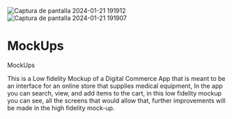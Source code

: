 ![Captura de pantalla 2024-01-21 191912](https://github.com/FranMontoyaCodes/MockUps/assets/114595878/462168a2-42d1-45ad-9867-08a6b7a63d37)
![Captura de pantalla 2024-01-21 191907](https://github.com/FranMontoyaCodes/MockUps/assets/114595878/90569ae5-2034-4289-97e0-055f1a7c8e19)
# MockUps
MockUps


This is a Low fidelity Mockup of a Digital Commerce App that is meant to be an interface for an online store that supplies medical equipment, In the app you can search, view, and add items to the cart, in this low fidelity mockup you can see, all the screens that would allow that, further improvements will be made in the high fidelity mock-up.
